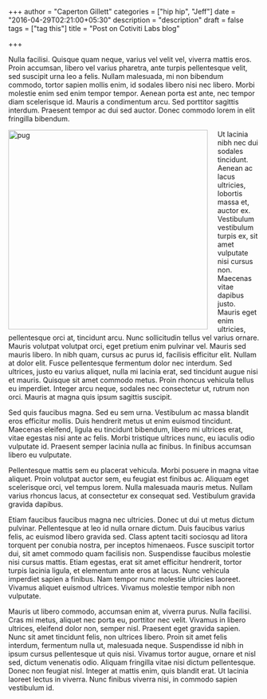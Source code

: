 +++
author = "Caperton Gillett"
categories = ["hip hip", "Jeff"]
date = "2016-04-29T02:21:00+05:30"
description = "description"
draft = false
tags = ["tag this"]
title = "Post on Cotiviti Labs blog"

+++

Nulla facilisi. Quisque quam neque, varius vel velit vel, viverra mattis eros. Proin accumsan, libero vel varius pharetra, ante turpis pellentesque velit, sed suscipit urna leo a felis. Nullam malesuada, mi non bibendum commodo, tortor sapien mollis enim, id sodales libero nisi nec libero. Morbi molestie enim sed enim tempor tempor. Aenean porta est ante, nec tempor diam scelerisque id. Mauris a condimentum arcu. Sed porttitor sagittis interdum. Praesent tempor ac dui sed auctor. Donec commodo lorem in elit fringilla bibendum.

<!--more-->

<img src="/img/pug.jpg" alt="pug" style="float:left;width:400px;padding-right:20px"> Ut lacinia nibh nec dui sodales tincidunt. Aenean ac lacus ultricies, lobortis massa et, auctor ex. Vestibulum vestibulum turpis ex, sit amet vulputate nisi cursus non. Maecenas vitae dapibus justo. Mauris eget enim ultricies, pellentesque orci at, tincidunt arcu. Nunc sollicitudin tellus vel varius ornare. Mauris volutpat volutpat orci, eget pretium enim pulvinar vel. Mauris sed mauris libero. In nibh quam, cursus ac purus id, facilisis efficitur elit. Nullam at dolor elit. Fusce pellentesque fermentum dolor nec interdum. Sed ultrices, justo eu varius aliquet, nulla mi lacinia erat, sed tincidunt augue nisi et mauris. Quisque sit amet commodo metus. Proin rhoncus vehicula tellus eu imperdiet. Integer arcu neque, sodales nec consectetur ut, rutrum non orci. Mauris at magna quis ipsum sagittis suscipit.

Sed quis faucibus magna. Sed eu sem urna. Vestibulum ac massa blandit eros efficitur mollis. Duis hendrerit metus ut enim euismod tincidunt. Maecenas eleifend, ligula eu tincidunt bibendum, libero mi ultrices erat, vitae egestas nisi ante ac felis. Morbi tristique ultrices nunc, eu iaculis odio vulputate id. Praesent semper lacinia nulla ac finibus. In finibus accumsan libero eu vulputate.

Pellentesque mattis sem eu placerat vehicula. Morbi posuere in magna vitae aliquet. Proin volutpat auctor sem, eu feugiat est finibus ac. Aliquam eget scelerisque orci, vel tempus lorem. Nulla malesuada mauris metus. Nullam varius rhoncus lacus, at consectetur ex consequat sed. Vestibulum gravida gravida dapibus.

Etiam faucibus faucibus magna nec ultricies. Donec ut dui ut metus dictum pulvinar. Pellentesque at leo id nulla ornare dictum. Duis faucibus varius felis, ac euismod libero gravida sed. Class aptent taciti sociosqu ad litora torquent per conubia nostra, per inceptos himenaeos. Fusce suscipit tortor dui, sit amet commodo quam facilisis non. Suspendisse faucibus molestie nisi cursus mattis. Etiam egestas, erat sit amet efficitur hendrerit, tortor turpis lacinia ligula, et elementum ante eros at lacus. Nunc vehicula imperdiet sapien a finibus. Nam tempor nunc molestie ultricies laoreet. Vivamus aliquet euismod ultrices. Vivamus molestie tempor nibh non vulputate.

Mauris ut libero commodo, accumsan enim at, viverra purus. Nulla facilisi. Cras mi metus, aliquet nec porta eu, porttitor nec velit. Vivamus in libero ultrices, eleifend dolor non, semper nisl. Praesent eget gravida sapien. Nunc sit amet tincidunt felis, non ultrices libero. Proin sit amet felis interdum, fermentum nulla ut, malesuada neque. Suspendisse id nibh in ipsum cursus pellentesque ut quis nisi. Vivamus tortor augue, ornare et nisl sed, dictum venenatis odio. Aliquam fringilla vitae nisi dictum pellentesque. Donec non feugiat nisl. Integer at mattis enim, quis blandit erat. Ut lacinia laoreet lectus in viverra. Nunc finibus viverra nisi, in commodo sapien vestibulum id.
